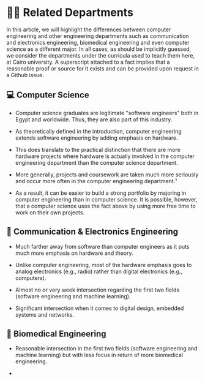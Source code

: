 # 🤝🏻 Related Departments

In this article, we will highlight the differences between computer engineering and other engineering departments such as communication and electronics engineering, biomedical engineering and even computer science as a different major. In all cases, as should be implicitly guessed, we consider the departments under the curricula used to teach them here, at Cairo university. A superscript attached to a fact implies that a reasonable proof or source for it exists and can be provided upon request in a Github issue.

## 💻 Computer Science

- Computer science graduates are legitimate "software engineers" both in Egypt and worldwide. Thus, they are also part of this industry.

- As theoretically defined in the introduction, computer engineering extends software engineering by adding emphasis on hardware.

- This does translate to the practical distinction that there are more hardware projects where hardware is actually involved in the computer engineering department than the computer science department.

- More generally, projects and coursework are taken much more seriously and occur more often in the computer engineering department.¹

- As a result, it can be easier to build a strong portfolio by majoring in computer engineering than in computer science. It is possible, however, that a computer science uses the fact above by using more free time to work on their own projects.

## 📡 Communication & Electronics Engineering

- Much farther away from software than computer engineers as it puts much more emphasis on hardware and theory.

- Unlike computer engineering, most of the hardware emphasis goes to analog electronics (e.g., radio) rather than digital electronics (e.g., computers).

- Almost no or very week intersection regarding the first two fields (software engineering and machine learning).

- Significant intersection when it comes to digital design, embedded systems and networks.


## 🧬 Biomedical Engineering

- Reasonable intersection in the first two fields (software engineering and machine learning) but with less focus in return of more biomedical engineering.

-